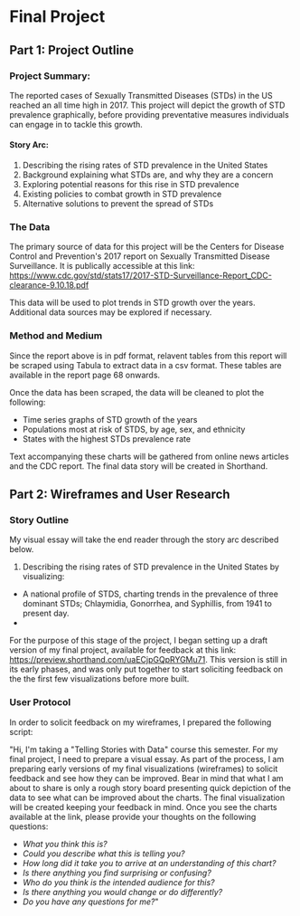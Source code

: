 # Final Project 

## Part 1: Project Outline 

### Project Summary: 
The reported cases of Sexually Transmitted Diseases (STDs) in the US reached an all time high in 2017. This project will depict the growth of STD prevalence graphically, before providing preventative measures individuals can engage in to tackle this growth. 

#### Story Arc: 

1. Describing the rising rates of STD prevalence in the United States 
2. Background explaining what STDs are, and why they are a concern
3. Exploring potential reasons for this rise in STD prevalence 
4. Existing policies to combat growth in STD prevalence 
5. Alternative solutions to prevent the spread of STDs

### The Data 

The primary source of data for this project will be the Centers for Disease Control and Prevention's 2017 report on Sexually Transmitted Disease Surveillance. It is publically accessible at this link: https://www.cdc.gov/std/stats17/2017-STD-Surveillance-Report_CDC-clearance-9.10.18.pdf   

This data will be used to plot trends in STD growth over the years. Additional data sources may be explored if necessary. 

### Method and Medium

Since the report above is in pdf format, relavent tables from this report will be scraped using Tabula to extract data in a csv format. These tables are available in the report page 68 onwards.  

Once the data has been scraped, the data will be cleaned to plot the following: 
+ Time series graphs of STD growth of the years 
+ Populations most at risk of STDS, by age, sex, and ethnicity
+ States with the highest STDs prevalence rate  

Text accompanying these charts will be gathered from online news articles and the CDC report. The final data story will be created in Shorthand. 

## Part 2: Wireframes and User Research 

### Story Outline 

My visual essay will take the end reader through the story arc described below. 

1. Describing the rising rates of STD prevalence in the United States by visualizing: 
+ A national profile of STDS, charting trends in the prevalence of three dominant STDs; Chlaymidia, Gonorrhea, and Syphillis, from 1941 to present day.
+ 

For the purpose of this stage of the project, I began setting up a draft version of my final project, available for feedback at this link: 
https://preview.shorthand.com/uaECjpGQpRYGMu71. This version is still in its early phases, and was only put together to start soliciting feedback on the the first few visualizations before more built. 

### User Protocol 

In order to solicit feedback on my wireframes, I prepared the following script: 

"Hi, I'm taking a "Telling Stories with Data" course this semester. For my final project, I need to prepare a visual essay. As part of the process, I am preparing early versions of my final visualizations (wireframes) to solicit feedback and see how they can be improved. Bear in mind that what I am about to share is only a rough story board presenting quick depiction of the data to see what can be improved about the charts. The final visualization will be created keeping your feedback in mind. Once you see the charts available at the link, please provide your thoughts on the following questions: 
* *What you think this is?*
* *Could you describe what this is telling you?*
* *How long did it take you to arrive at an understanding of this chart?*
* *Is there anything you find surprising or confusing?*
* *Who do you think is the intended audience for this?*
* *Is there anything you would change or do differently?*
* *Do you have any questions for me?*"
 






